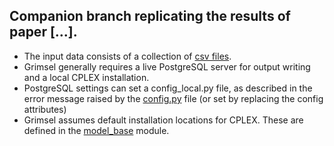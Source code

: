 ## Companion branch replicating the results of paper [...].

* The input data consists of a collection of [csv files](input_data/).
* Grimsel generally requires a live PostgreSQL server for output writing and a local CPLEX installation.
* PostgreSQL settings can set a config_local.py file, as described in the error message raised by the [config.py](config.py) file (or set by replacing the config attributes)
* Grimsel assumes default installation locations for CPLEX. These are defined in the [model_base](core/model_base.py) module.
